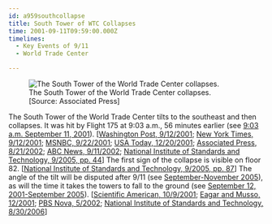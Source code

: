 ```yaml
---
id: a959southcollapse
title: South Tower of WTC Collapses
time: 2001-09-11T09:59:00.000Z
timelines:
  - Key Events of 9/11
  - World Trade Center

---
```


<figure class="image">
  <img alt="The South Tower of the World Trade Center collapses." src="https://i2.wp.com/cdn.historycommons.org/images/events/338_south_tower_collapse2050081722-9613.jpg" />
  <figcaption>The South Tower of the World Trade Center collapses.<br>[Source: Associated Press]</figcaption>
</figure>

The South Tower of the World Trade Center tilts to the southeast and then collapses. It was hit by Flight 175 at 9:03 a.m., 56 minutes earlier (see [9:03 a.m. September 11, 2001](/timeline/#a903flight175crashes)). [[Washington Post, 9/12/2001][1]; [New York Times, 9/12/2001][2]; [MSNBC, 9/22/2001][3]; [USA Today, 12/20/2001][4]; [Associated Press, 8/21/2002][5]; [ABC News, 9/11/2002][6]; [National Institute of Standards and Technology, 9/2005, pp. 44][7]] The first sign of the collapse is visible on floor 82. [[National Institute of Standards and Technology, 9/2005, pp. 87][7]] The angle of the tilt will be disputed after 9/11 (see [September-November 2005](/timeline/#a0905tiltdispute)), as will the time it takes the towers to fall to the ground (see [September 12, 2001-September 2005](/timeline/#a091201collapsetimedispute)). [[Scientific American, 10/9/2001][8]; [Eagar and Musso, 12/2001][9]; [PBS Nova, 5/2002][10]; [National Institute of Standards and Technology, 8/30/2006][11]]

[1]: https://www.washingtonpost.com/wp-srv/nation/articles/timeline.html
[2]: https://www.nytimes.com/2001/09/12/us/a-day-of-terror-the-measurement-columbia-s-seismographs-log-quake-level-impacts.html
[3]: https://911research.wtc7.net/cache/planes/msnbc092201_eventsof911.html
[4]: https://usatoday30.usatoday.com/news/sept11/2001/12/19/usatcov-wtcsurvival.htm
[5]: https://web.archive.org/web/20021002112814/http://www.gomemphis.com/mca/america_at_war/article/0,1426,MCA_945_1340414,00.html
[6]: https://911research.wtc7.net/cache/pentagon/attack/abcnews091102_jenningsinterviews.html
[7]: https://ws680.nist.gov/publication/get_pdf.cfm?pub_id=909017
[8]: https://web.archive.org/web/20071026084122/http://www.sciam.com/print_version.cfm?articleID=000B7FEB-A88C-1C75-9B81809EC588EF21
[9]: https://www.tms.org/pubs/journals/JOM/0112/Eagar/Eagar-0112.html
[10]: https://web.archive.org/web/20021020185626/http://www.pbs.org/wgbh/nova/wtc/dyk.html
[11]: https://web.archive.org/web/20060901070319/http://wtc.nist.gov/pubs/factsheets/faqs_8_2006.htm
